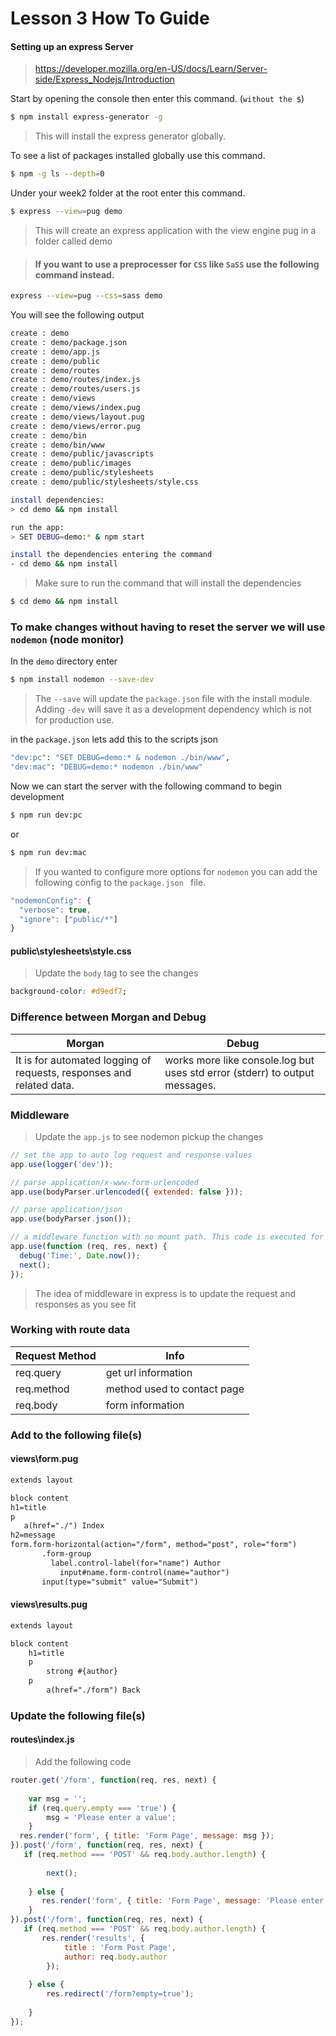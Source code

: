 # Lesson 3 How To Guide

#### Setting up an express Server

> https://developer.mozilla.org/en-US/docs/Learn/Server-side/Express_Nodejs/Introduction

Start by opening the console then enter this command. (`without the $`)

```sh
$ npm install express-generator -g
```

> This will install the express generator globally.


To see a list of packages installed globally use this command.

```sh
$ npm -g ls --depth=0
```

Under your week2 folder at the root enter this command.

```sh
$ express --view=pug demo
```

> This will create an express application with the view engine pug in a folder called demo

> #### If you want to use a preprocesser for `CSS` like `SaSS` use the following command instead.

```sh
express --view=pug --css=sass demo
```

You will see the following output
```sh
create : demo
create : demo/package.json
create : demo/app.js
create : demo/public
create : demo/routes
create : demo/routes/index.js
create : demo/routes/users.js
create : demo/views
create : demo/views/index.pug
create : demo/views/layout.pug
create : demo/views/error.pug
create : demo/bin
create : demo/bin/www
create : demo/public/javascripts
create : demo/public/images
create : demo/public/stylesheets
create : demo/public/stylesheets/style.css

install dependencies:
> cd demo && npm install

run the app:
> SET DEBUG=demo:* & npm start

install the dependencies entering the command 
- cd demo && npm install
```
> Make sure to run the command that will install the dependencies

```sh
$ cd demo && npm install
```

### To make changes without having to reset the server we will use `nodemon` (node monitor)

In the `demo` directory enter
```sh
$ npm install nodemon --save-dev
```

> The `--save` will update the `package.json` file with the install module.  Adding `-dev` will save it as a development dependency which is not for production use.

in the `package.json` lets add this to the scripts json

```sh
"dev:pc": "SET DEBUG=demo:* & nodemon ./bin/www",
"dev:mac": "DEBUG=demo:* nodemon ./bin/www"
```
Now we can start the server with the following command to begin development

```sh
$ npm run dev:pc
```
or
```sh
$ npm run dev:mac
```
> If you wanted to configure more options for `nodemon` you can add the following config to the  `package.json ` file.

```js
"nodemonConfig": {
  "verbose": true,
  "ignore": ["public/*"]
}
```

#### public\stylesheets\style.css
> Update the `body` tag to see the changes
```css
background-color: #d9edf7;
```

### Difference between Morgan and Debug

| Morgan | Debug |
| ------ | ------ |
| It is for automated logging of requests, responses and related data. | works more like console.log but uses std error (stderr) to output messages. |

### Middleware
> Update the `app.js` to see nodemon pickup the changes
```js
// set the app to auto log request and response values
app.use(logger('dev'));

// parse application/x-www-form-urlencoded
app.use(bodyParser.urlencoded({ extended: false }));

// parse application/json
app.use(bodyParser.json());

// a middleware function with no mount path. This code is executed for every request to the router
app.use(function (req, res, next) {
  debug('Time:', Date.now());
  next();
});
```

> The idea of middleware in express is to update the request and responses as you see fit
 
### Working with route data
| Request Method | Info |
| ------ | ------ |
| req.query | get url information |
| req.method | method used to contact page |
| req.body | form information |

 
 ### Add to the following file(s)
 
 #### views\form.pug
 ```html
 extends layout

block content
 h1=title
 p
    a(href="./") Index
 h2=message
 form.form-horizontal(action="/form", method="post", role="form")
        .form-group
          label.control-label(for="name") Author         
            input#name.form-control(name="author")        
        input(type="submit" value="Submit")
```
#### views\results.pug
```html
extends layout

block content
    h1=title
    p
        strong #{author}
    p
        a(href="./form") Back
```
### Update the following file(s)

#### routes\index.js
> Add the following code
```js
router.get('/form', function(req, res, next) {
    
    var msg = '';
    if (req.query.empty === 'true') {
        msg = 'Please enter a value';
    }
  res.render('form', { title: 'Form Page', message: msg });
}).post('/form', function(req, res, next) {
   if (req.method === 'POST' && req.body.author.length) {
       
        next();
        
    } else {
       res.render('form', { title: 'Form Page', message: 'Please enter a value' });
    }   
}).post('/form', function(req, res, next) {
   if (req.method === 'POST' && req.body.author.length) {
       res.render('results', { 
            title : 'Form Post Page',
            author: req.body.author
        });   
        
    } else {
        res.redirect('/form?empty=true');
      
    }   
});
```

